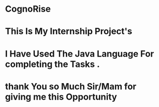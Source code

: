 # CognoRise
# This Is My Internship  Project's
# I Have Used The Java Language For completing the Tasks .
 # thank You so Much Sir/Mam for giving me this Opportunity
